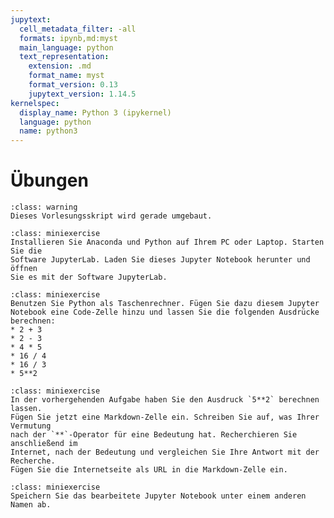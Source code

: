 ```yaml
---
jupytext:
  cell_metadata_filter: -all
  formats: ipynb,md:myst
  main_language: python
  text_representation:
    extension: .md
    format_name: myst
    format_version: 0.13
    jupytext_version: 1.14.5
kernelspec:
  display_name: Python 3 (ipykernel)
  language: python
  name: python3
---
```


# Übungen

```{admonition} Hinweise zur Vorlesung Objektorientierte Programmierung im WiSe 2025/26
:class: warning
Dieses Vorlesungsskript wird gerade umgebaut.
```

```{admonition} Übung 1.1
:class: miniexercise
Installieren Sie Anaconda und Python auf Ihrem PC oder Laptop. Starten Sie die
Software JupyterLab. Laden Sie dieses Jupyter Notebook herunter und öffnen
Sie es mit der Software JupyterLab.
```

```{admonition} Übung 1.2
:class: miniexercise 
Benutzen Sie Python als Taschenrechner. Fügen Sie dazu diesem Jupyter Notebook eine Code-Zelle hinzu und lassen Sie die folgenden Ausdrücke berechnen:
* 2 + 3
* 2 - 3
* 4 * 5
* 16 / 4
* 16 / 3
* 5**2
```

```{admonition} Übung 1.3
:class: miniexercise
In der vorhergehenden Aufgabe haben Sie den Ausdruck `5**2` berechnen lassen.
Fügen Sie jetzt eine Markdown-Zelle ein. Schreiben Sie auf, was Ihrer Vermutung
nach der `**`-Operator für eine Bedeutung hat. Recherchieren Sie anschließend im
Internet, nach der Bedeutung und vergleichen Sie Ihre Antwort mit der Recherche.
Fügen Sie die Internetseite als URL in die Markdown-Zelle ein.
```

```{admonition} Übung 1.4
:class: miniexercise
Speichern Sie das bearbeitete Jupyter Notebook unter einem anderen Namen ab.
```
